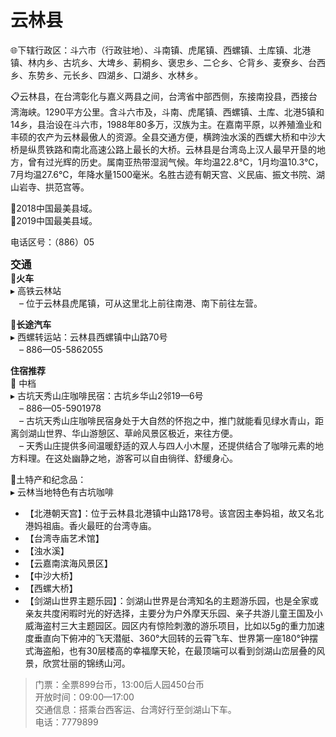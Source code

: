 # 云林县  
🌐下辖行政区：斗六市（行政驻地）、斗南镇、虎尾镇、西螺镇、土库镇、北港镇、林内乡、古坑乡、大埤乡、莿桐乡、褒忠乡、二仑乡、仑背乡、麦寮乡、台西乡、东势乡、元长乡、四湖乡、口湖乡、水林乡。  

📋云林县，在台湾彰化与嘉义两县之间，台湾省中部西侧，东接南投县，西接台湾海峡。1290平方公里。含斗六市及，斗南、虎尾镇、西螺镇、土库、北港5镇和14乡，县治设在斗六市，1988年80多万，汉族为主。在嘉南平原，以养殖渔业和丰硕的农产为云林最傲人的资源。全县交通方便，横跨浊水溪的西螺大桥和中沙大桥是纵贯铁路和南北高速公路上最长的大桥。云林县是台湾岛上汉人最早开垦的地方，曾有过光辉的历史。属南亚热带湿润气候。年均温22.8℃，1月均温10.3℃，7月均温27.6℃，年降水量1500毫米。名胜古迹有朝天宫、义民庙、振文书院、湖山岩寺、拱范宫等。  

🏅2018中国最美县域。  
🏅2019中国最美县域。  

电话区号：（886）05  

<big>**交通**</big>  
🚈**火车**  
▸ 高铁云林站  
　– 位于云林县虎尾镇，可从这里北上前往南港、南下前往左营。  

🚌**长途汽车**  
▸ 西螺转运站：云林县西螺镇中山路70号  
　– 886—05-5862055  

**住宿推荐**  
🏡 中档  
▸ 古坑天秀山庄咖啡民宿：古坑乡华山2邻19—6号  
　– 886—05-5901978  
　– 古坑天秀山庄咖啡民宿身处于大自然的怀抱之中，推门就能看见绿水青山，距离剑湖山世界、华山游憩区、草岭风景区极近，来往方便。  
　– 天秀山庄提供多间温暖舒适的双人与四人小木屋，还提供结合了咖啡元素的地方料理。在这处幽静之地，游客可以自由徜徉、舒缓身心。  

🧊土特产和纪念品：  
▸ 云林当地特色有古坑咖啡  

* 【北港朝天宫】：位于云林县北港镇中山路178号。该宫因主奉妈祖，故又名北港妈祖庙。香火最旺的台湾寺庙。  
* 【台湾寺庙艺术馆】  
* 【浊水溪】  
* 【云嘉南滨海风景区】  
* 【中沙大桥】  
* 【西螺大桥】  
* 【剑湖山世界主题乐园】：剑湖山世界是台湾知名的主题游乐园，也是全家或亲友共度闲暇时光的好选择，主要分为户外摩天乐园、亲子共游儿童王国及小威海盗村三大主题园区。园区内有惊险刺激的游乐项目，比如以5g的重力加速度垂直向下俯冲的飞天潜艇、360°大回转的云霄飞车、世界第一座180°钟摆式海盗船，也有30层楼高的幸福摩天轮，在最顶端可以看到剑湖山峦层叠的风景，欣赏壮丽的锦绣山河。  
> 门票：全票899台币，13:00后人园450台币  
> 开放时间：09:00—17:00  
> 交通信息：搭乘台西客运、台湾好行至剑湖山下车。  
> 电话：7779899  
